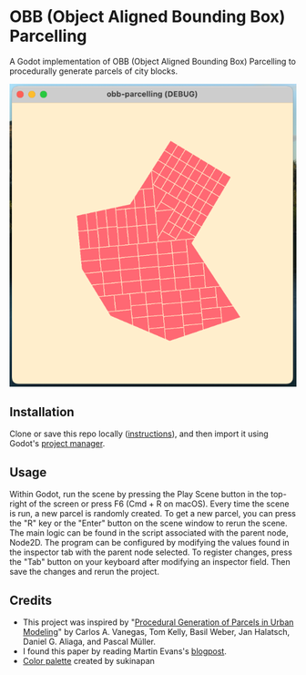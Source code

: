 # OBB (Object Aligned Bounding Box) Parcelling
A Godot implementation of OBB (Object Aligned Bounding Box) Parcelling to procedurally generate parcels of city blocks.

![example](./example.png)
## Installation
Clone or save this repo locally ([instructions](https://docs.github.com/en/repositories/creating-and-managing-repositories/cloning-a-repository)), and then import it using Godot's [project manager](https://docs.godotengine.org/en/stable/tutorials/editor/project_manager.html).
## Usage
Within Godot, run the scene by pressing the Play Scene button in the top-right of the screen or press F6 (Cmd + R on macOS).
Every time the scene is run, a new parcel is randomly created. To get a new parcel, you can press the "R" key or the "Enter" button on the scene window to rerun the scene.<br>The main logic can be found in the script associated with the parent node, Node2D. The program can be configured by modifying the values found in the inspector tab with the parent node selected. To register changes, press the "Tab" button on your keyboard after modifying an inspector field. Then save the changes and rerun the project.
## Credits
* This project was inspired by "[Procedural Generation of Parcels in Urban Modeling](https://www.cs.purdue.edu/cgvlab/papers/aliaga/eg2012.pdf)"
by Carlos A. Vanegas, Tom Kelly, Basil Weber, Jan Halatsch, Daniel G. Aliaga, and Pascal Müller.
* I found this paper by reading Martin Evans's [blogpost](https://martindevans.me/game-development/2015/12/27/Procedural-Generation-For-Dummies-Lots/).
* [Color palette](https://lospec.com/palette-list/curiosities) created by sukinapan

